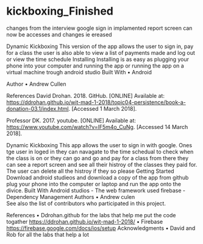 # kickboxing_Finished

changes from the interview google sign in implamented 
report screen can now be accesses and changes ie ereased 







Dynamic Kickboxing
This version of the app allows the user to sign in, pay for a class the user is also able to view a list of payments made and log out or view the time schedule
Installing
Installing is as easy as plugging your phone into your computer and running the app or running the app on a virtual machine trough android studio
Built With
•	Android 

Author
•	Andrew Cullen   

References 
David Drohan. 2018. GitHub. [ONLINE] Available at: https://ddrohan.github.io/wit-mad-1-2018/topic04-persistence/book-a-donation-03.1/index.html. [Accessed 1 March 2018].

Professor DK. 2017. youtube. [ONLINE] Available at: https://www.youtube.com/watch?v=lF5m4o_CuNg. [Accessed 14 March 2018].


Dynamic Kickboxing
This app allows the user to sign in with google. Ones tge user in loged in they can navagate to the time schedual to check when the class is on or they can go and go and pay for a class from there they can see a report screen and see all their histroy of the classes they paid for. The user can delete all the histroy if they so please
Getting Started
Download android studieos and download a copy of the app from github plug your phone into the computer or laptop and run the app onto the divice. 
Built With
Android studios - The web framework used
firebase - Dependency Management
Authors
•	Andrew culen   
See also the list of contributors who participated in this project.

References 
•	Ddrohan.github for the labs that help me put the code togather  https://ddrohan.github.io/wit-mad-1-2018/
•	Firebase https://firebase.google.com/docs/ios/setup
Acknowledgments
•	David and Rob for all the labs that help a lot 


